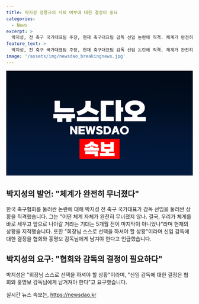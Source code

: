 ```yaml
---
title: 박지성 정몽규의 사퇴 여부에 대한 결정이 중요
categories:
  - News
excerpt: >
  박지성, 전 축구 국가대표팀 주장, 현재 축구대표팀 감독 선임 논란에 직격. 체계가 완전히 무너졌다면서, 정몽규 축구협회장과 홍명보 신임 감독 사퇴 여부 결정해야. 5개월 전이 마지막이 아니었나. 회장님 스스로 선택, 협회와 감독의 결정이 남아있는 상황 - 논란에 대한 운명론적 발언.
feature_text: >
  박지성, 전 축구 국가대표팀 주장, 현재 축구대표팀 감독 선임 논란에 직격. 체계가 완전히 무너졌다면서, 정몽규 축구협회장과 홍명보 신임 감독 사퇴 여부 결정해야. 5개월 전이 마지막이 아니었나. 회장님 스스로 선택, 협회와 감독의 결정이 남아있는 상황 - 논란에 대한 운명론적 발언.
image: '/assets/img/newsdao_breakingnews.jpg'
---
```


<p><img src="/assets/img/newsdao_breakingnews.jpg" alt="ranknews 속보" /></p>

<h2 data-ke-size="size26">박지성의 발언: "체계가 완전히 무너졌다"</h2>

<p data-ke-size="size16">한국 축구협회를 둘러싼 논란에 대해 박지성 전 축구 국가대표가 감독 선임을 둘러싼 상황을 직격했습니다. 그는 "어떤 체계 자체가 완전히 무너졌지 않나. 결국, 우리가 체계를 바로 세우고 앞으로 나아갈 거라는 기대는 5개월 전이 마지막이 아니었나"라며 현재의 상황을 지적했습니다. 또한 "회장님 스스로 선택을 하셔야 할 상황"이라며 신임 감독에 대한 결정을 협회와 홍명보 감독님에게 남겨야 한다고 언급했습니다.</p>

<h2 data-ke-size="size26">박지성의 요구: "협회와 감독의 결정이 필요하다"</h2>

<p data-ke-size="size16">박지성은 "회장님 스스로 선택을 하셔야 할 상황"이라며, "신임 감독에 대한 결정은 협회와 홍명보 감독님에게 남겨져야 한다"고 요구했습니다.</p>
실시간 뉴스 속보는, <a href="https://newsdao.kr" rel="dofollow">https://newsdao.kr</a>


